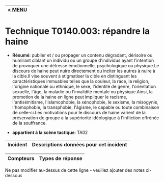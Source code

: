 |[< MENU](../../README.md)|
|---|
# Technique T0140.003: répandre la haine

* **Résumé**: publier et / ou propager un contenu dégradant, dérisoire ou humiliant ciblant un individu ou un groupe d'individus ayant l'intention de provoquer une détresse émotionnelle, psychologique ou physique.Le discours de haine peut nuire directement ou inciter les autres à nuire à la cible.Il vise souvent à stigmatiser la cible en distinguant les caractéristiques immuables telles que la couleur, la race, la religion, l'origine nationale ou ethnique, le sexe, l'identité de genre, l'orientation sexuelle, l'âge, la maladie ou l'invalidité mentale ou physique.Ainsi, la promotion de la haine en ligne peut impliquer le racisme, l'antisémitisme, l'islamophobie, la xénophobie, le sexisme, la misogynie, l'homophobie, la transphobie, l'âgisme, le capable ou toute combinaison de celle-ci.Les motivations pour le discours de haine varient de la préservation de groupe à la supériorité idéologique à l'infliction effrénée de la souffrance.

* **appartient à la scène tactique**: TA02


|Incident |Descriptions données pour cet incident |
|-------- |-------------------- |

|Compteurs |Types de réponse |
|-------- |-------------- |


Ne pas modifier au-dessus de cette ligne - veuillez ajouter des notes ci-dessous